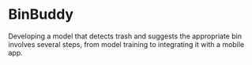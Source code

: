 # BinBuddy

Developing a model that detects trash and suggests the appropriate bin involves several steps, from model training to integrating it with a mobile app. 
